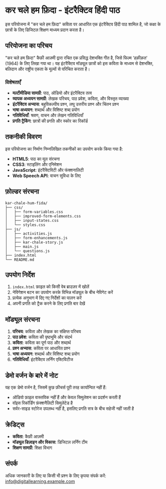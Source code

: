 # कर चले हम फ़िदा - इंटरैक्टिव हिंदी पाठ

इस परियोजना में "कर चले हम फ़िदा" कविता पर आधारित एक इंटरैक्टिव हिंदी पाठ शामिल है, जो कक्षा के छात्रों के लिए डिजिटल शिक्षण माध्यम प्रदान करता है।

## परियोजना का परिचय

"कर चले हम फ़िदा" कैफ़ी आज़मी द्वारा रचित एक प्रसिद्ध देशभक्ति गीत है, जिसे फिल्म 'हक़ीक़त' (1964) के लिए लिखा गया था। यह इंटरैक्टिव मॉड्यूल छात्रों को इस कविता के माध्यम से देशभक्ति, बलिदान और राष्ट्रीय एकता के मूल्यों से परिचित कराता है।

### विशेषताएँ

- **मल्टीमीडिया सामग्री**: पाठ, ऑडियो और इंटरैक्टिव तत्व
- **व्यापक अध्ययन सामग्री**: लेखक परिचय, पाठ प्रवेश, कविता, और विस्तृत व्याख्या
- **इंटरैक्टिव अभ्यास**: बहुविकल्पीय प्रश्न, लघु उत्तरीय प्रश्न और चिंतन प्रश्न
- **भाषा अध्ययन**: शब्दार्थ और विशिष्ट शब्द प्रयोग
- **गतिविधियाँ**: श्रवण, वाचन और लेखन गतिविधियाँ
- **प्रगति ट्रैकिंग**: छात्रों की प्रगति और स्कोर का रिकॉर्ड

## तकनीकी विवरण

इस परियोजना का निर्माण निम्नलिखित तकनीकों का उपयोग करके किया गया है:

- **HTML5**: पाठ का मूल संरचना
- **CSS3**: स्टाइलिंग और एनिमेशन
- **JavaScript**: इंटरैक्टिविटी और फंक्शनालिटी
- **Web Speech API**: वाचन सुविधा के लिए

## फ़ोल्डर संरचना

```
kar-chale-hum-fida/
├── css/
│   ├── form-variables.css
│   ├── improved-form-elements.css
│   ├── input-states.css
│   └── styles.css
├── js/
│   ├── activities.js
│   ├── form-enhancements.js
│   ├── kar-chale-story.js
│   ├── main.js
│   └── questions.js
├── index.html
└── README.md
```

## उपयोग निर्देश

1. `index.html` फ़ाइल को किसी वेब ब्राउज़र में खोलें
2. नेविगेशन बटन का उपयोग करके विभिन्न मॉड्यूल के बीच नेविगेट करें
3. प्रत्येक अनुभाग में दिए गए निर्देशों का पालन करें
4. अपनी प्रगति को ट्रैक करने के लिए प्रगति बार देखें

## मॉड्यूल संरचना

1. **परिचय**: कविता और लेखक का संक्षिप्त परिचय
2. **पाठ प्रवेश**: कविता की पृष्ठभूमि और संदर्भ
3. **कविता**: कविता का पूर्ण पाठ और शब्दार्थ
4. **प्रश्न अभ्यास**: कविता पर आधारित प्रश्न
5. **भाषा अध्ययन**: शब्दार्थ और विशिष्ट शब्द प्रयोग
6. **गतिविधियाँ**: इंटरैक्टिव लर्निंग एक्टिविटीज

## डेमो वर्जन के बारे में नोट

यह एक डेमो वर्जन है, जिसमें कुछ फ़ीचर्स पूरी तरह कार्यान्वित नहीं हैं:

- ऑडियो फ़ाइल वास्तविक नहीं हैं और केवल सिमुलेशन का प्रदर्शन करती हैं
- वॉइस रिकॉर्डिंग फ़ंक्शनैलिटी सिमुलेटेड है
- सर्वर-साइड स्टोरेज उपलब्ध नहीं है, इसलिए प्रगति सत्र के बीच सहेजी नहीं जाती है

## क्रेडिट्स

- **कविता**: कैफ़ी आज़मी
- **मॉड्यूल डिज़ाइन और विकास**: डिजिटल लर्निंग टीम
- **शिक्षण सामग्री**: शिक्षा विभाग

## संपर्क

अधिक जानकारी के लिए या किसी भी प्रश्न के लिए कृपया संपर्क करें: info@digitallearning.example.com
 
